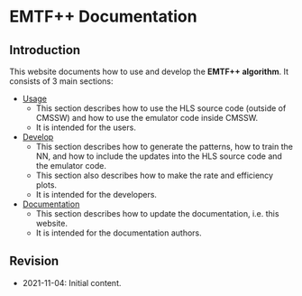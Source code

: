 # EMTF++ Documentation

## Introduction

This website documents how to use and develop the **EMTF++ algorithm**. It consists of 3 main sections:

- [Usage](usage)
    - This section describes how to use the HLS source code (outside of CMSSW) and how to use the emulator code inside CMSSW.
    - It is intended for the users.
- [Develop](develop)
    - This section describes how to generate the patterns, how to train the NN, and how to include the updates into the HLS source code and the emulator code.
    - This section also describes how to make the rate and efficiency plots.
    - It is intended for the developers.
- [Documentation](docs)
    - This section describes how to update the documentation, i.e. this website.
    - It is intended for the documentation authors.


## Revision

- 2021-11-04: Initial content.
